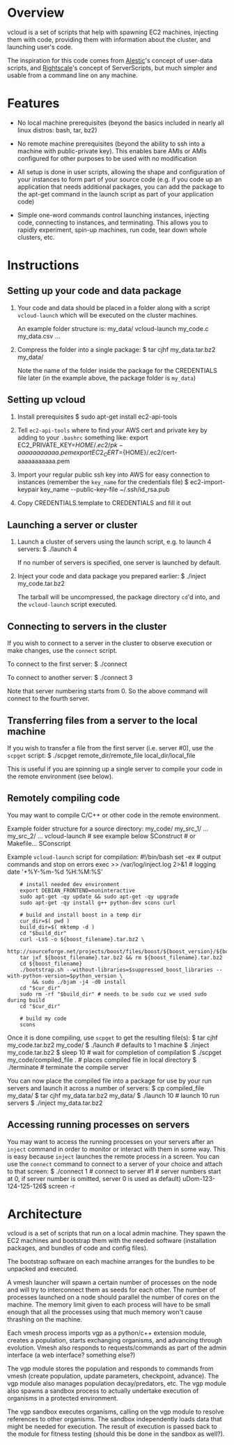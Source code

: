Overview
========

vcloud is a set of scripts that help with spawning EC2 machines, injecting them with code, providing them with information about the cluster, and launching user's code.

The inspiration for this code comes from [Alestic](http://alestic.com)'s concept of user-data scripts, and [Rightscale](http://rightscale.com)'s concept of ServerScripts, but much simpler and usable from a command line on any machine.

Features
========
* No local machine prerequisites (beyond the basics included in nearly all linux distros: bash, tar, bz2)

* No remote machine prerequisites (beyond the ability to ssh into a machine with public-private key). This enables bare AMIs or AMIs configured for other purposes to be used with no modification

* All setup is done in user scripts, allowing the shape and configuration of your instances to form part of your source code (e.g. if you code up an application that needs additional packages, you can add the package to the apt-get command in the launch script as part of your application code)

* Simple one-word commands control launching instances, injecting code, connecting to instances, and terminating. This allows you to rapidly experiment, spin-up machines, run code, tear down whole clusters, etc.

Instructions
============

Setting up your code and data package
------------------------------

1.	Your code and data should be placed in a folder along with a script `vcloud-launch` which will be executed on the cluster machines.

	An example folder structure is:
		my_data/
			vcloud-launch
			my_code.c
			my_data.csv
			...
	
1.	Compress the folder into a single package:
		$ tar cjhf my_data.tar.bz2 my_data/
	
	Note the name of the folder inside the package for the CREDENTIALS file later (in the example above, the package folder is `my_data`)
	

Setting up vcloud
-----------------

1.	Install prerequisites
		$ sudo apt-get install ec2-api-tools

1.	Tell `ec2-api-tools` where to find your AWS cert and private key by adding to your `.bashrc` something like:
		export EC2_PRIVATE_KEY=${HOME}/.ec2/pk-aaaaaaaaaaa.pem
		export EC2_CERT=${HOME}/.ec2/cert-aaaaaaaaaaa.pem

1.	Import your regular public ssh key into AWS for easy connection to instances (remember the `key_name` for the credentials file)
		$ ec2-import-keypair key_name --public-key-file ~/.ssh/id_rsa.pub

1.	Copy CREDENTIALS.template to CREDENTIALS and fill it out

Launching a server or cluster
-----------------------------

1.	Launch a cluster of servers using the launch script, e.g. to launch 4 servers:
		$ ./launch 4
	
	If no number of servers is specified, one server is launched by default.

1.	Inject your code and data package you prepared earlier:
		$ ./inject my_code.tar.bz2
	
	The tarball will be uncompressed, the package directory `cd`'d into, and the `vcloud-launch` script executed.

Connecting to servers in the cluster
------------------------------------

If you wish to connect to a server in the cluster to observe execution or make changes, use the `connect` script.

To connect to the first server:
		$ ./connect

To connect to another server:
		$ ./connect 3

Note that server numbering starts from 0. So the above command will connect to the fourth server.

Transferring files from a server to the local machine
-----------------------------------------------------

If you wish to transfer a file from the first server (i.e. server #0), use the `scpget` script:
		$ ./scpget remote_dir/remote_file local_dir/local_file

This is useful if you are spinning up a single server to compile your code in the remote environment (see below).

Remotely compiling code
-----------------------

You may want to compile C/C++ or other code in the remote environment.

Example folder structure for a source directory:
		my_code/
			my_src_1/
				...
			my_src_2/
				...
			vcloud-launch	# see example below
			SConstruct		# or Makefile...
			SConscript

Example `vcloud-launch` script for compilation:
		#!/bin/bash
		set -ex		# output commands and stop on errors
		exec >> /var/log/inject.log 2>&1	# logging
		date '+%Y-%m-%d %H:%M:%S'
		
		# install needed dev environment
		export DEBIAN_FRONTEND=noninteractive
		sudo apt-get -qy update && sudo apt-get -qy upgrade
		sudo apt-get -qy install g++ python-dev scons curl
		
		# build and install boost in a temp dir
		cur_dir=$( pwd )
		build_dir=$( mktemp -d )
		cd "$build_dir"
		curl -LsS -o ${boost_filename}.tar.bz2 \
			http://sourceforge.net/projects/boost/files/boost/${boost_version}/${boost_filename}.tar.bz2/download
		tar jxf ${boost_filename}.tar.bz2 && rm ${boost_filename}.tar.bz2
		cd ${boost_filename}
		./bootstrap.sh --without-libraries=$suppressed_boost_libraries --with-python-version=$python_version \
			&& sudo ./bjam -j4 -d0 install
		cd "$cur_dir"
		sudo rm -rf "$build_dir" # needs to be sudo cuz we used sudo during build
		cd "$cur_dir"
		
		# build my code
		scons

Once it is done compiling, use `scpget` to get the resulting file(s):
		$ tar cjhf my_code.tar.bz2 my_code/
		$ ./launch							# defaults to 1 machine
		$ ./inject my_code.tar.bz2
		$ sleep 10							# wait for completion of compilation
		$ ./scpget my_code/compiled_file .	# places compiled file in local directory
		$ ./terminate						# terminate the compile server

You can now place the compiled file into a package for use by your run servers and launch it across a number of servers:
		$ cp compiled_file my_data/
		$ tar cjhf my_data.tar.bz2 my_data/
		$ ./launch 10						# launch 10 run servers
		$ ./inject my_data.tar.bz2

Accessing running processes on servers
--------------------------------------

You may want to access the running processes on your servers after an `inject` command in order to monitor or interact with them in some way. This is easy because `inject` launches the remote process in a screen. You can use the `connect` command to connect to a server of your choice and attach to that screen:
		$ ./connect	1	# connect to server #1
						# server numbers start at 0, if server number is omitted, server 0 is used as default)
		uDom-123-124-125-126$ screen -r


Architecture
============

vcloud is a set of scripts that run on a local admin machine. They spawn the EC2 machines and bootstrap them with the needed software (installation packages, and bundles of code and config files).

The bootstrap software on each machine arranges for the bundles to be unpacked and executed.

A vmesh launcher will spawn a certain number of processes on the node and will try to interconnect them as seeds for each other. The number of processes launched on a node should parallel the number of cores on the machine. The memory limit given to each process will have to be small enough that all the processes using that much memory won't cause thrashing on the machine.

Each vmesh process imports vgp as a python/c++ extension module, creates a population, starts exchanging organisms, and advancing through evolution. Vmesh also responds to requests/commands as part of the admin interface (a web interface? something else?)

The vgp module stores the population and responds to commands from vmesh (create population, update parameters, checkpoint, advance). The vgp module also manages population decay/predators, etc. The vgp module also spawns a sandbox process to actually undertake execution of organisms in a protected environment.

The vgp sandbox executes organisms, calling on the vgp module to resolve references to other organisms. The sandbox independently loads data that might be needed for execution. The result of execution is passed back to the module for fitness testing (should this be done in the sandbox as well?).

